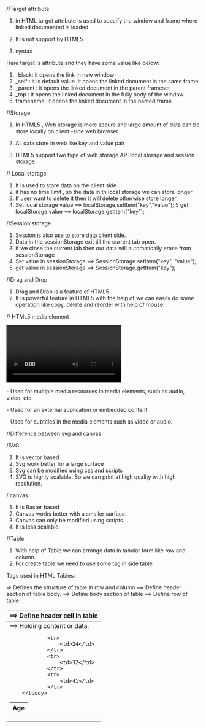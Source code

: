 //Target attribute

1. in HTML <link> target attribute is used to specify the window and frame where linked documented is loaded
2. It is not support by HTML5
3. syntax

    <link target="value">
Here target is attribute and they have some value like below:
1. _black: it opens the link in new window
2. _self : it is default value. it opens the linked document in the same frame
3. _parent : it opens the linked document in the parent frameset
4. _top : it opens the linked document in the fully body of the window.
5. framename: It opens the linked document in the named frame

//Storage

1. In HTML5 , Web storage is more secure and large amount of data can be store locally on client -side web browser

2. All data store in web like key and value pair

3. HTML5 support two type of web storage API
    local storage and session storage

// Local  storage

1. It is used to store data on the client side.
2. it has no time limit , so the data in th local storage we can store longer
3. If user want to delete it then it will delete otherwise store longer
4. Set local storage value ==> localStorage.setItem("key","value");
5 get localStorage value ==> localStorage.getItem("key");

//Session storage

1. Session is also use to store data client side.
2. Data in the sessionStorage exit till the current tab open.
3. if we close the current tab then our data will automatically erase from sessionStorage
4. Set value in sessionStorage ==> SessionStorage.setItem("key", "value");
5. get value in sessionStorage ==> SessionStorage.getItem("key");


//Drag and Drop

1. Drag and Drop is a feature of HTML5
2. It is powerful feature in HTML5 with the help of we can easily do some operation like copy, delete and reorder with help of mouse.

// HTML5 media element

<audio> - Used for sounds, audio streams, or music, embed audio content without any additional plug-in.

<video> - Used for video streams, embed video content etc.

<source> - Used for multiple media resources in media elements, such as audio, video, etc.

<embed> - Used for an external application or embedded content.

<track> - Used for subtitles in the media elements such as video or audio.

//Difference between svg and canvas

/SVG

1. It is vector based
2. Svg work better for  a large surface
3. Svg can be modified using css and scripts
4. SVG is highly scalable. So we can print at high quality with high resolution. 

/ canvas

1. It is Raster based
2. Canvas works better with a smaller surface.
3. Canvas can only be modified using scripts.
4. It is less scalable.

//Table

1. With help of Table we can arrange  data in tabular form like row and column.
2. For create table we need to use some tag in side table

Tags used in HTML Tables:

<table> => Defines the structure of table in row and column
<thead> ==> Define header section of table body.
<th> ==> Define header cell in table
<tbody> ==> Define body section of table

<tr> ==> Define row of table

<td> ==> Holding content or data.

<table >
        <thead>
              <tr>
            <th>Age</th>
        </tr>
        </thead>
        <tbody>

                <tr>
                    <td>24</td>
                </tr>
                <tr>
                    <td>32</td>
                </tr>
                <tr>
                    <td>41</td>
                </tr>
        </tbody>
             
</table>






